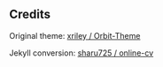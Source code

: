 ## Credits

Original theme: [xriley / Orbit-Theme](https://github.com/xriley/Orbit-Theme)

Jekyll conversion: [sharu725 / online-cv](https://github.com/sharu725/online-cv)

